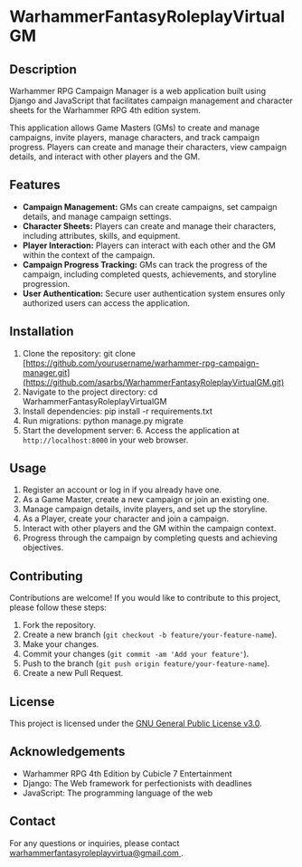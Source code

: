 # WarhammerFantasyRoleplayVirtualGM

## Description
Warhammer RPG Campaign Manager is a web application built using Django and JavaScript that facilitates campaign management and character sheets for the Warhammer RPG 4th edition system.

This application allows Game Masters (GMs) to create and manage campaigns, invite players, manage characters, and track campaign progress. Players can create and manage their characters, view campaign details, and interact with other players and the GM.

## Features
- **Campaign Management:** GMs can create campaigns, set campaign details, and manage campaign settings.
- **Character Sheets:** Players can create and manage their characters, including attributes, skills, and equipment.
- **Player Interaction:** Players can interact with each other and the GM within the context of the campaign.
- **Campaign Progress Tracking:** GMs can track the progress of the campaign, including completed quests, achievements, and storyline progression.
- **User Authentication:** Secure user authentication system ensures only authorized users can access the application.

## Installation
1. Clone the repository:
  git clone [https://github.com/yourusername/warhammer-rpg-campaign-manager.git](https://github.com/asarbs/WarhammerFantasyRoleplayVirtualGM.git)
2. Navigate to the project directory:
  cd WarhammerFantasyRoleplayVirtualGM
3. Install dependencies:
  pip install -r requirements.txt
4. Run migrations:
  python manage.py migrate
5. Start the development server:
   6. Access the application at `http://localhost:8000` in your web browser.

## Usage
1. Register an account or log in if you already have one.
2. As a Game Master, create a new campaign or join an existing one.
3. Manage campaign details, invite players, and set up the storyline.
4. As a Player, create your character and join a campaign.
5. Interact with other players and the GM within the campaign context.
6. Progress through the campaign by completing quests and achieving objectives.

## Contributing
Contributions are welcome! If you would like to contribute to this project, please follow these steps:
1. Fork the repository.
2. Create a new branch (`git checkout -b feature/your-feature-name`).
3. Make your changes.
4. Commit your changes (`git commit -am 'Add your feature'`).
5. Push to the branch (`git push origin feature/your-feature-name`).
6. Create a new Pull Request.

## License
This project is licensed under the [GNU General Public License v3.0](https://github.com/asarbs/WarhammerFantasyRoleplayVirtualGM/blob/main/LICENSE).

## Acknowledgements
- Warhammer RPG 4th Edition by Cubicle 7 Entertainment
- Django: The Web framework for perfectionists with deadlines
- JavaScript: The programming language of the web

## Contact
For any questions or inquiries, please contact [warhammerfantasyroleplayvirtua@gmail.com
](mailto:warhammerfantasyroleplayvirtua@gmail.com).




